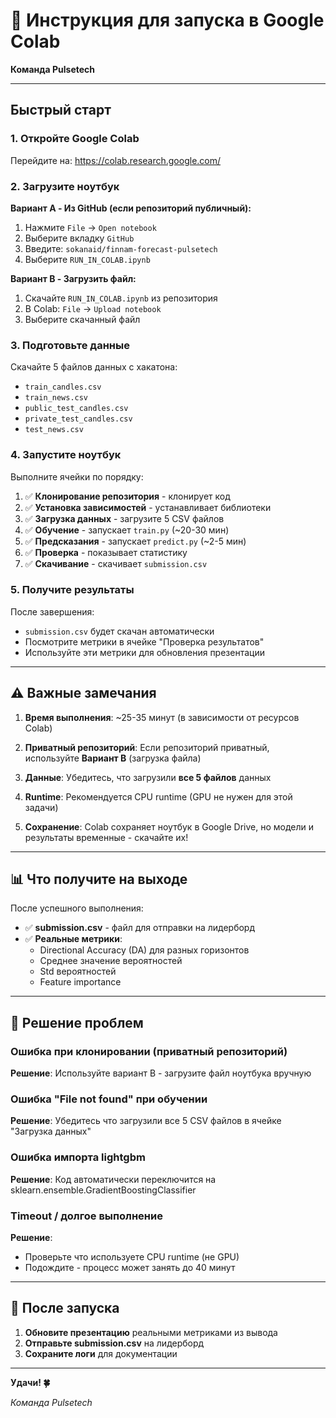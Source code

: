# 🚀 Инструкция для запуска в Google Colab

**Команда Pulsetech**

---

## Быстрый старт

### 1. Откройте Google Colab

Перейдите на: https://colab.research.google.com/

### 2. Загрузите ноутбук

**Вариант A - Из GitHub (если репозиторий публичный):**
1. Нажмите `File` → `Open notebook`
2. Выберите вкладку `GitHub`
3. Введите: `sokanaid/finnam-forecast-pulsetech`
4. Выберите `RUN_IN_COLAB.ipynb`

**Вариант B - Загрузить файл:**
1. Скачайте `RUN_IN_COLAB.ipynb` из репозитория
2. В Colab: `File` → `Upload notebook`
3. Выберите скачанный файл

### 3. Подготовьте данные

Скачайте 5 файлов данных с хакатона:
- `train_candles.csv`
- `train_news.csv`
- `public_test_candles.csv`
- `private_test_candles.csv`
- `test_news.csv`

### 4. Запустите ноутбук

Выполните ячейки по порядку:
1. ✅ **Клонирование репозитория** - клонирует код
2. ✅ **Установка зависимостей** - устанавливает библиотеки
3. ✅ **Загрузка данных** - загрузите 5 CSV файлов
4. ✅ **Обучение** - запускает `train.py` (~20-30 мин)
5. ✅ **Предсказания** - запускает `predict.py` (~2-5 мин)
6. ✅ **Проверка** - показывает статистику
7. ✅ **Скачивание** - скачивает `submission.csv`

### 5. Получите результаты

После завершения:
- `submission.csv` будет скачан автоматически
- Посмотрите метрики в ячейке "Проверка результатов"
- Используйте эти метрики для обновления презентации

---

## ⚠️ Важные замечания

1. **Время выполнения**: ~25-35 минут (в зависимости от ресурсов Colab)

2. **Приватный репозиторий**: Если репозиторий приватный, используйте **Вариант B** (загрузка файла)

3. **Данные**: Убедитесь, что загрузили **все 5 файлов** данных

4. **Runtime**: Рекомендуется CPU runtime (GPU не нужен для этой задачи)

5. **Сохранение**: Colab сохраняет ноутбук в Google Drive, но модели и результаты временные - скачайте их!

---

## 📊 Что получите на выходе

После успешного выполнения:

- ✅ **submission.csv** - файл для отправки на лидерборд
- ✅ **Реальные метрики**:
  - Directional Accuracy (DA) для разных горизонтов
  - Среднее значение вероятностей
  - Std вероятностей
  - Feature importance

---

## 🐛 Решение проблем

### Ошибка при клонировании (приватный репозиторий)
**Решение**: Используйте вариант B - загрузите файл ноутбука вручную

### Ошибка "File not found" при обучении
**Решение**: Убедитесь что загрузили все 5 CSV файлов в ячейке "Загрузка данных"

### Ошибка импорта lightgbm
**Решение**: Код автоматически переключится на sklearn.ensemble.GradientBoostingClassifier

### Timeout / долгое выполнение
**Решение**: 
- Проверьте что используете CPU runtime (не GPU)
- Подождите - процесс может занять до 40 минут

---

## 📝 После запуска

1. **Обновите презентацию** реальными метриками из вывода
2. **Отправьте submission.csv** на лидерборд
3. **Сохраните логи** для документации

---

**Удачи! 🍀**

*Команда Pulsetech*

